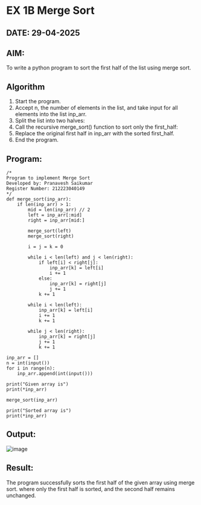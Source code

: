 # EX 1B Merge Sort
## DATE: 29-04-2025
## AIM:
To write a python program to sort the first half of the list using merge sort.

## Algorithm
1. Start the program.
2. Accept n, the number of elements in the list, and take input for all elements into the list inp_arr.
3. Split the list into two halves:
4. Call the recursive merge_sort() function to sort only the first_half: 
5. Replace the original first half in inp_arr with the sorted first_half.
6. End the program.

## Program:
```
/*
Program to implement Merge Sort
Developed by: Pranavesh Saikumar
Register Number: 212223040149
*/
def merge_sort(inp_arr):
    if len(inp_arr) > 1:
        mid = len(inp_arr) // 2
        left = inp_arr[:mid]
        right = inp_arr[mid:]

        merge_sort(left)
        merge_sort(right)

        i = j = k = 0

        while i < len(left) and j < len(right):
            if left[i] < right[j]:
                inp_arr[k] = left[i]
                i += 1
            else:
                inp_arr[k] = right[j]
                j += 1
            k += 1

        while i < len(left):
            inp_arr[k] = left[i]
            i += 1
            k += 1

        while j < len(right):
            inp_arr[k] = right[j]
            j += 1
            k += 1

inp_arr = []     
n = int(input())
for i in range(n):
    inp_arr.append(int(input()))

print("Given array is")
print(*inp_arr)

merge_sort(inp_arr)

print("Sorted array is")
print(*inp_arr)

```

## Output:
![image](https://github.com/user-attachments/assets/52d482c9-8ea6-48fa-bdf6-da7cd395dc71)


## Result:
The program successfully sorts the first half of the given array using merge sort. where only the first half is sorted, and the second half remains unchanged.

